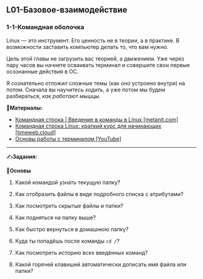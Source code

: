 ## L01-Базовое-взаимодействие

### 1-1-Командная оболочка

Linux — это инструмент. Его ценность не в теории, а в практике. В возможности заставить компьютер делать то, что вам нужно.

Цель этой главы не загрузить вас теорией, а движением. Уже через пару часов вы начнете осваивать терминал и совершите свои первые осознанные действия в ОС.

Я сознательно отложил сложные темы (как оно устроено внутри) на потом. Сначала вы научитесь *ходить*, а уже потом мы будем разбираться, *как работают мышцы.*

📗**Материалы:**
- [Командная строка | Введение в команды в Linux [metanit.com]](https://metanit.com/os/linux/1.1.php)
- [Командная строка Linux: краткий курс для начинающих [timeweb.cloud]](https://timeweb.cloud/tutorials/linux/linux-for-beginners)
- [Основы работы с терминалом [YouTube]](https://www.youtube.com/watch?v=4r25bDGZmag&ab_channel=UlyssesA.)

---

✍️**Задания:**

🔹**Основы**

1. Какой командой узнать текущую папку?

2. Как отобразить файлы в виде подробного списка с атрибутами?

3. Как посмотреть скрытые файлы и папки?

4. Как подняться на папку выше?

5. Как быстро вернуться в домашнюю папку?

6. Куда ты попадёшь после команды `cd /`?

7. Как посмотреть историю всех введённых команд?

8. Какой горячей клавишей автоматически дописать имя файла или папки?